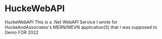 # HuckeWebAPI
HuckeWebAPI
This is a .Net WebAPI Service I wrote for HuckeAndAssociates's MERN/MEVN application(S) that I was supposed to Demo FOR 2022
